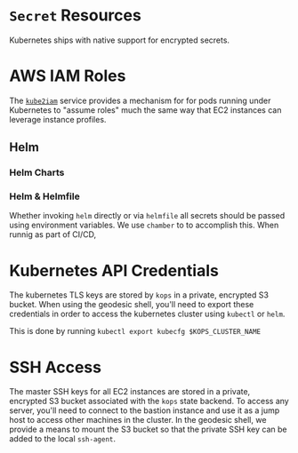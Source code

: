 
# `Secret` Resources

Kubernetes ships with native support for encrypted secrets.

# AWS IAM Roles

The [`kube2iam`](https://github.com/jtblin/kube2iam) service provides a mechanism for for pods running under Kubernetes to "assume roles" much the same way that EC2 instances can leverage instance profiles.

## Helm

### Helm Charts

### Helm & Helmfile

Whether invoking `helm` directly or via `helmfile` all secrets should be passed using environment variables. We use `chamber` to to accomplish this. When runnig as part of CI/CD,

# Kubernetes API Credentials

The kubernetes TLS keys are stored by `kops` in a private, encrypted S3 bucket. When using the geodesic shell, you'll need to export these credentials in order to access the kubernetes cluster using `kubectl` or `helm`.

This is done by running `kubectl export kubecfg $KOPS_CLUSTER_NAME`

# SSH Access

The master SSH keys for all EC2 instances are stored in a private, encrypted S3 bucket associated with the `kops` state backend. To access any server, you'll need to connect to the bastion instance and use it as a jump host to access other machines in the cluster. In the geodesic shell, we provide a means to mount the S3 bucket so that the private SSH key can be added to the local `ssh-agent`.
